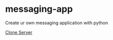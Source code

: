 # messaging-app
Create ur own messaging application with python

[Clone Server](https://replit.com/@Enderkries2011/message-server?v=1)
